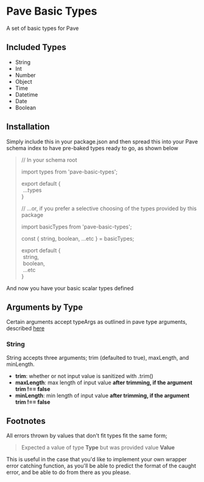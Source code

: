 # Pave Basic Types
A set of basic types for Pave

## Included Types

- String
- Int
- Number
- Object
- Time
- Datetime
- Date
- Boolean

## Installation

Simply include this in your package.json and then spread this into your Pave schema index to have pre-baked types ready to go, as shown below


> // In your schema root
>
> import types from 'pave-basic-types';
>
> export default {<br>
> &nbsp;...types<br>
> }
>
> // ...or, if you prefer a selective choosing of the types provided by this package
> 
> import basicTypes from 'pave-basic-types';
>
> const { string, boolean, ...etc } = basicTypes;
>
> export default {<br>
> &nbsp;string,<br>
> &nbsp;boolean,<br>
> &nbsp;...etc<br>
> }

And now you have your basic scalar types defined

## Arguments by Type

Certain arguments accept typeArgs as outlined in pave type arguments, described [here](https://pavejs.org/docs/schemas-and-types/scalar-types/#arguments-typeargs)

### String

String accepts three arguments; trim (defaulted to true), maxLength, and minLength.

- **trim**: whether or not input value is sanitized with .trim()
- **maxLength**: max length of input value **after trimming, if the argument trim !== false**
- **minLength**: min length of input value **after trimming, if the argument trim !== false**

## Footnotes

All errors thrown by values that don't fit types fit the same form;

> Expected a value of type **Type** but was provided value **Value**

This is useful in the case that you'd like to implement your own wrapper error catching function, as you'll be able to predict the format of the caught error, and be able to do from there as you please.
